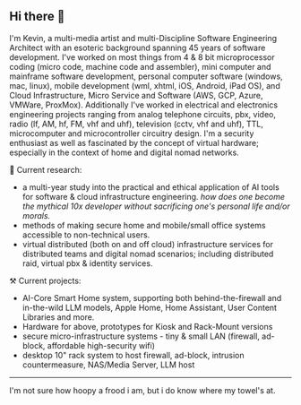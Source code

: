 ## Hi there 👋

I'm Kevin, a multi-media artist and multi-Discipline Software Engineering Architect with an esoteric background spanning 45 years of software development.   I've worked on most things from 4 & 8 bit microprocessor coding (micro code, machine code and assembler), mini computer and mainframe software development, personal computer software (windows, mac, linux), mobile development (wml, xhtml, iOS, Android, iPad OS), and Cloud Infrastructure, Micro Service and Software (AWS, GCP, Azure, VMWare, ProxMox).  Additionally I've worked in electrical and electronics engineering projects ranging from analog telephone circuits, pbx, video, radio (lf, AM, hf, FM, vhf and uhf), television (cctv, vhf and uhf), TTL, microcomputer and microcontroller circuitry design.  I'm a security enthusiast as well as fascinated by the concept of virtual hardware; especially in the context of home and digital nomad networks.


🔭 Current research:

- a multi-year study into the practical and ethical application of AI tools for software & cloud infrastructure engineering. _how does one become the mythical 10x developer without sacrificing one's personal life and/or morals._
- methods of making secure home and mobile/small office systems accessible to non-technical users.
- virtual distributed (both on and off cloud) infrastructure services for distributed teams and digital nomad scenarios; including distributed raid, virtual pbx & identity services.

⚒️ Current projects:

- AI-Core Smart Home system, supporting both behind-the-firewall and in-the-wild LLM models, Apple Home, Home Assistant, User Content Libraries and more.
- Hardware for above, prototypes for Kiosk and Rack-Mount versions
- secure micro-infrastructure systems - tiny & small LAN (firewall, ad-block, affordable high-security wifi)
- desktop 10" rack system to host firewall, ad-block, intrusion countermeasure, NAS/Media Server, LLM host

---

I'm not sure how hoopy a frood i am, but i do know where my towel's at.
